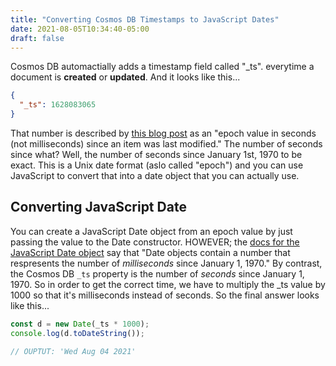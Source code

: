 ```yaml
---
title: "Converting Cosmos DB Timestamps to JavaScript Dates"
date: 2021-08-05T10:34:40-05:00
draft: false
---
```


Cosmos DB automactially adds a timestamp field called "\_ts". everytime a document is **created** or **updated**. And it looks like this...

```json
{
  "_ts": 1628083065
}
```

That number is described by [this blog post](https://devblogs.microsoft.com/cosmosdb/new-date-and-time-system-functions/?WT.mc_id=devcloud-0000-buhollan#converting-the-system-_ts-property-to-a-datetime-string) as an "epoch value in seconds (not milliseconds) since an item was last modified." The number of seconds since what? Well, the number of seconds since January 1st, 1970 to be exact. This is a Unix date format (aslo called "epoch") and you can use JavaScript to convert that into a date object that you can actually use.

## Converting JavaScript Date

You can create a JavaScript Date object from an epoch value by just passing the value to the Date constructor. HOWEVER; the [docs for the JavaScript Date object](https://developer.mozilla.org/en-US/docs/Web/JavaScript/Reference/Global_Objects/Date/Date) say that "Date objects contain a number that respresents the number of _milliseconds_ since January 1, 1970." By contrast, the Cosmos DB `_ts` property is the number of _seconds_ since January 1, 1970. So in order to get the correct time, we have to multiply the \_ts value by 1000 so that it's milliseconds instead of seconds. So the final answer looks like this...

```javascript
const d = new Date(_ts * 1000);
console.log(d.toDateString());

// OUPTUT: 'Wed Aug 04 2021'
```
